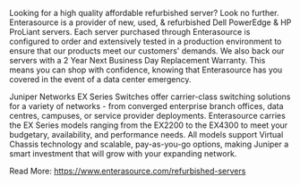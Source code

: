Looking for a high quality affordable refurbished server? Look no further. Enterasource is a provider of new, used, & refurbished Dell PowerEdge & HP ProLiant servers. Each server purchased through Enterasource is configured to order and extensively tested in a production environment to ensure that our products meet our customers' demands. We also back our servers with a 2 Year Next Business Day Replacement Warranty. This means you can shop with confidence, knowing that Enterasource has you covered in the event of a data center emergency.

Juniper Networks EX Series Switches offer carrier-class switching solutions for a variety of networks - from converged enterprise branch offices, data centres, campuses, or service provider deployments. Enterasource carries the EX Series models ranging from the EX2200 to the EX4300 to meet your budgetary, availability, and performance needs. All models support Virtual Chassis technology and scalable, pay-as-you-go options, making Juniper a smart investment that will grow with your expanding network. 

Read More: https://www.enterasource.com/refurbished-servers